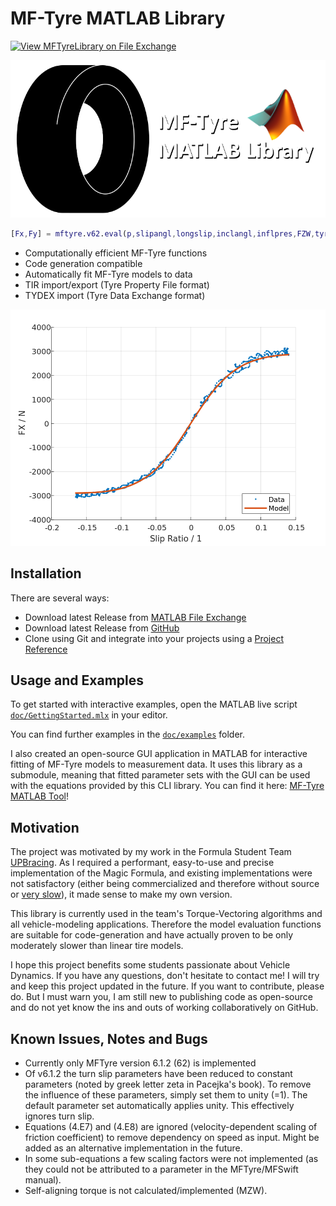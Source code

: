 # MF-Tyre MATLAB Library

[![View MFTyreLibrary on File Exchange](https://www.mathworks.com/matlabcentral/images/matlab-file-exchange.svg)](https://de.mathworks.com/matlabcentral/fileexchange/110955-mftyrelibrary)

![Social Preview Image](./doc/images/tyre_icon_socialpreview.png)

```matlab
[Fx,Fy] = mftyre.v62.eval(p,slipangl,longslip,inclangl,inflpres,FZW,tyreSide)
```

- Computationally efficient MF-Tyre functions
- Code generation compatible
- Automatically fit MF-Tyre models to data
- TIR import/export (Tyre Property File format)
- TYDEX import (Tyre Data Exchange format)

![MF-Tyre Fitting Example](doc/images/mftyrelib_fit_example.png)

## Installation

There are several ways:

- Download latest Release from [MATLAB File Exchange](https://de.mathworks.com/matlabcentral/fileexchange/110955)
- Download latest Release from [GitHub](https://github.com/teasit/mftyre-matlab-library/releases)
- Clone using Git and integrate into your projects using a [Project Reference](https://de.mathworks.com/help/simulink/ug/add-or-remove-a-reference-to-another-project.html)

## Usage and Examples

To get started with interactive examples, open the MATLAB live script
[`doc/GettingStarted.mlx`](./doc/GettingStarted.mlx) in your editor.

You can find further examples in the  [`doc/examples`](./doc/examples) folder.

I also created an open-source GUI application in MATLAB for interactive fitting
of MF-Tyre models to measurement data.
It uses this library as a submodule, meaning that fitted parameter sets with the GUI can
be used with the equations provided by this CLI library.
You can find it here:
[MF-Tyre MATLAB Tool](https://github.com/teasit/mftyre-matlab-tool)!

## Motivation

The project was motivated by my work in the Formula Student Team
[UPBracing](https://formulastudent.uni-paderborn.de/en/). As I required
a performant, easy-to-use and precise implementation of the Magic Formula,
and existing implementations were not satisfactory (either being commercialized
and therefore without source or [very slow](https://de.mathworks.com/matlabcentral/fileexchange/63618-mfeval)),
it made sense to make my own version.

This library is currently used in the team's Torque-Vectoring
algorithms and all vehicle-modeling applications. Therefore the model
evaluation functions are suitable for code-generation and have actually
proven to be only moderately slower than linear tire models.

I hope this project benefits some students passionate about Vehicle Dynamics.
If you have any questions, don't hesitate to contact me! I will try and keep this
project updated in the future. If you want to contribute, please do. But I
must warn you, I am still new to publishing code as open-source and do not yet
know the ins and outs of working collaboratively on GitHub.

## Known Issues, Notes and Bugs

- Currently only MFTyre version 6.1.2 (62) is implemented
- Of v6.1.2 the turn slip parameters have been reduced to constant parameters
  (noted by greek letter zeta in Pacejka's book). To remove the influence of
  these parameters, simply set them to unity (=1). The default parameter
  set automatically applies unity. This effectively ignores turn slip.
- Equations (4.E7) and (4.E8) are ignored (velocity-dependent scaling of
  friction coefficient) to remove dependency on speed as input. Might be
  added as an alternative implementation in the future.
- In some sub-equations a few scaling factors were not implemented
  (as they could not be attributed to a parameter in the MFTyre/MFSwift manual).
- Self-aligning torque is not calculated/implemented (MZW).

